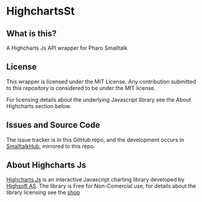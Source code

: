 HighchartsSt
============

What is this?
-------------
A Highcharts Js API wrapper for Pharo Smalltalk

License
-------
This wrapper is licensed under the MIT License. Any contribution submitted to this repository is considered to be under the MIT license.

For licensing details about the underlying Javascript library see the About Highcharts section below. 

Issues and Source Code
----------------------
The issue tracker is in this GitHub repo, and the development occurs in [SmalltalkHub](http://smalltalkhub.com/#!/~Mercap/HighchartsSt/), mirrored to this repo. 

About Highcharts Js
-------------------
[Highcharts Js](http://www.highcharts.com/) is an interactive Javascript charting library developed by [Highsoft AS](http://highsoft.com/). The library is Free for Non-Comercial use, for details about the library licensing see the [shop](http://shop.highsoft.com/highcharts.html)
